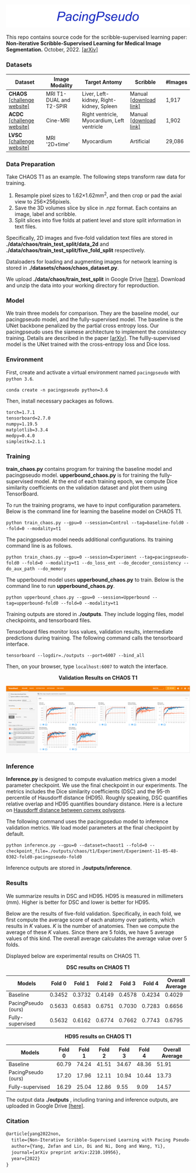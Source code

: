 ![logo](./images/logo.png)

This repo contains source code for the scribble-supervised learning paper: **Non-iterative Scribble-Supervised Learning for Medical Image Segmentation.** October, 2022. [[arXiv]](https://arxiv.org/pdf/2210.10956.pdf)

### Datasets

| Dataset                                                      | Image Modality          | Target Antomy                               | Scribble                                                     | #Images |
| ------------------------------------------------------------ | ----------------------- | ------------------------------------------- | ------------------------------------------------------------ | ------- |
| **CHAOS** [[challenge website]](https://chaos.grand-challenge.org/) | MRI T1-DUAL and T2-SPIR | Liver, Left-kidney, Right-kidney, Spleen    | Manual [[download link]](https://drive.google.com/file/d/1LFfso17fxPaCcwcQJ4lzyKKG22EKGnlt/view?usp=share_link) | 1,917   |
| **ACDC** [[challenge website]](https://www.creatis.insa-lyon.fr/Challenge/acdc/databases.html) | Cine-MRI                | Right ventricle, Myocardium, Left ventricle | Manual [[download link]](https://vios-s.github.io/multiscale-adversarial-attention-gates/data) | 1,902   |
| **LVSC** [[challenge website]](https://www.cardiacatlas.org/challenges/lv-segmentation-challenge/) | MRI '2D+time'           | Myocardium                                  | Artificial                                                   | 29,086  |

### Data Preparation

Take CHAOS T1 as an example. The following steps transform raw data for training.

1. Resample pixel sizes to 1.62$\times$1.62mm$^2$, and then crop or pad the axial view to 256$\times$256pixels.
2. Save the 3D volumes slice by slice in .npz format. Each contains an image, label and scribble.
3. Split slices into five folds at patient level and store split information in text files.

Specifically, 2D images and five-fold validation text files are stored in **./data/chaos/train_test_split/data_2d** and **./data/chaos/train_test_split/five_fold_split** respectively. 

Dataloaders for loading  and augmenting images for network learning is stored in **./datasets/chaos/chaos_dataset.py**.

We upload **./data/chaos/train_test_split** in Google Drive [[here]](https://drive.google.com/file/d/1X5TadvQeRzRvP_-1gFz-Tm_LhVtjWoOe/view?usp=share_link). Download and unzip the data into your working directory for reproduction.

### Model

We train three models for comparison. They are the baseline model, our pacingpseudo model, and the fully-supervised model. The baseline is the UNet backbone penalized by the partial cross entropy loss. Our pacingpseudo uses the siamese architecture to implement the consistency training. Details are described in the paper [[arXiv]](https://arxiv.org/pdf/2210.10956.pdf). The fullly-supervised model is the UNet trained with the cross-entropy loss and Dice loss.

### Environment

First, create and activate a virtual environment named `pacingpseudo` with `python 3.6`.

```
conda create -n pacingpseudo python=3.6
```

Then, install necessary packages as follows.

````
torch=1.7.1
tensorboard=2.7.0
numpy=1.19.5
matplotlib=3.3.4
medpy=0.4.0
simpleitk=2.1.1
````

### Training

**train_chaos.py** contains program for training the baseline model and pacingpseudo model. **upperbound_chaos.py** is for training the fully-supervised model. At the end of each training epoch, we compute Dice similarity coefficients on the validation dataset and plot them using TensorBoard.

To run the training programs, we have to input configuration parameters. Below is the command line for learning the baseline model on CHAOS T1.

```
python train_chaos.py --gpu=0 --session=Control --tag=baseline-fold0 --fold=0 --modality=t1
```

The pacingpseduo model needs additional configurations. Its training command line is as follows.

```
python train_chaos.py --gpu=0 --session=Experiment --tag=pacingpseudo-fold0 --fold=0 --modality=t1 --do_loss_ent --do_decoder_consistency --do_aux_path --do_memory
```

The upperbound model uses **upperbound_chaos.py** to train. Below is the command line to run **upperbound_chaos.py**.

```
python upperbound_chaos.py --gpu=0 --session=Upperbound --tag=upperbound-fold0 --fold=0 --modality=t1
```



Training outputs are stored in **./outputs**. They include logging files, model checkpoints, and tensorboard files.

Tensorboard files monitor loss values, validation results, intermediate predictions during training. The following command calls the tensorboard interface.

```
tensorboard --logdir=./outputs --port=6007 --bind_all
```

Then, on your browser, type `localhost:6007` to watch the interface.

<center><b>Validation Results on CHAOS T1</b></center>

![tensorboard](./images/tensorboard_chaost1.PNG)



### Inference

**Inference.py** is designed to compute evaluation metrics given a model parameter checkpoint. We use the final checkpoint in our experiments. The metrics includes the Dice similarity coefficients (DSC) and the 95-*th* percentile of Hausdorff distance (HD95). Roughly speaking, DSC quantifies relative overlap and HD95 quantifies boundary distance. Here is a lecture on [Hausdorff distance between convex polygons](http://cgm.cs.mcgill.ca/~godfried/teaching/cg-projects/98/normand/main.html).

The following command uses the pacingpseduo model to inference validation metrics. We load model parameters at the final checkpoint by default.

```
python inference.py --gpu=0 --dataset=chaost1 --fold=0 --checkpoint_file=./outputs/chaos/t1/Experiment/Experiment-11-05-48-0302-fold0-pacingpseudo-fold0
```

Inference outputs are stored in **./outputs/inference**.

### Results

We summarize results in DSC and HD95. HD95 is measured in millimeters (mm). Higher is better for DSC and lower is better for HD95.

Below are the results of five-fold validation. Specifically,  in each fold, we first compute the average score of each anatomy over patients, which results in $K$ values. $K$ is the number of anatomies. Then we compute the average of these $K$ values. Since there are 5 folds, we have 5 average values of this kind. The overall average calculates the average value over 5 folds.

Displayed below are experimental results on CHAOS T1.

<center><b>DSC results on CHAOS T1</b></center>

| Models              | Fold 0 | Fold 1 | Fold 2 | Fold 3 | Fold 4 | Overall Average |
| ------------------- | ------ | ------ | ------ | ------ | ------ | --------------- |
| Baseline            | 0.3452 | 0.3732 | 0.4149 | 0.4578 | 0.4234 | 0.4029          |
| PacingPseudo (ours) | 0.5633 | 0.6583 | 0.6751 | 0.7030 | 0.7283 | 0.6656          |
| Fully-supervised    | 0.5632 | 0.6162 | 0.6774 | 0.7662 | 0.7743 | 0.6795          |

<center><b>HD95 results on CHAOS T1</b></center>

| Models              | Fold 0 | Fold 1 | Fold 2 | Fold 3 | Fold 4 | Overall Average |
| ------------------- | ------ | ------ | ------ | ------ | ------ | --------------- |
| Baseline            | 60.79  | 74.24  | 41.51  | 34.67  | 48.36  | 51.91           |
| PacingPseudo (ours) | 17.20  | 17.96  | 12.11  | 10.94  | 10.44  | 13.73           |
| Fully-supervised    | 16.29  | 25.04  | 12.86  | 9.55   | 9.09   | 14.57           |

The output data **./outputs** , including traning and inference outputs, are uploaded in Google Drive [[here]](https://drive.google.com/file/d/1c6jo41sdqmLIbtvD9Kc4ntHOrJyTk3FD/view?usp=share_link).

### Citation

```latex
@article{yang2022non,
  title={Non-Iterative Scribble-Supervised Learning with Pacing Pseudo-Masks for Medical Image Segmentation},
  author={Yang, Zefan and Lin, Di and Ni, Dong and Wang, Yi},
  journal={arXiv preprint arXiv:2210.10956},
  year={2022}
}
```
